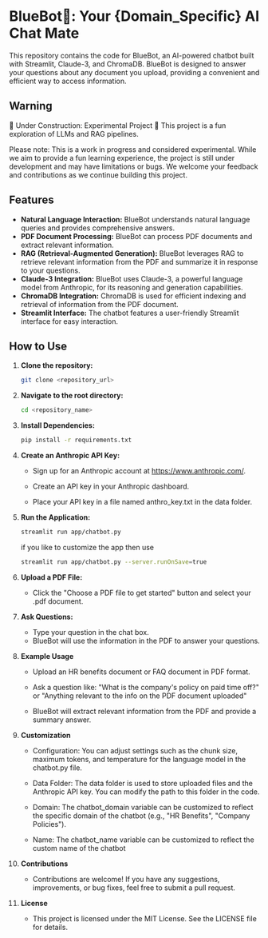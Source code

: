 # BlueBot🤖: Your {Domain_Specific} AI Chat Mate

This repository contains the code for BlueBot, an AI-powered chatbot built with Streamlit, Claude-3, and ChromaDB. BlueBot is designed to answer your questions about any document you upload, providing a convenient and efficient way to access information. 

## Warning

🚧 Under Construction: Experimental Project 🚧
This project is a fun exploration of LLMs and RAG pipelines.

Please note: This is a work in progress and considered experimental. While we aim to provide a fun learning experience, the project is still under development and may have limitations or bugs. We welcome your feedback and contributions as we continue building this project.

## Features

* **Natural Language Interaction:** BlueBot understands natural language queries and provides comprehensive answers.
* **PDF Document Processing:**  BlueBot can process PDF documents and extract relevant information.
* **RAG (Retrieval-Augmented Generation):**  BlueBot leverages RAG to retrieve relevant information from the PDF and summarize it in response to your questions.
* **Claude-3 Integration:**  BlueBot uses Claude-3, a powerful language model from Anthropic, for its reasoning and generation capabilities.
* **ChromaDB Integration:**  ChromaDB is used for efficient indexing and retrieval of information from the PDF document. 
* **Streamlit Interface:**  The chatbot features a user-friendly Streamlit interface for easy interaction. 

## How to Use

1. **Clone the repository:**
   ```bash
   git clone <repository_url>
   ```
   
2. **Navigate to the root directory:**
   ```bash
   cd <repository_name>
   ```
   
3. **Install Dependencies:**
   ```bash
   pip install -r requirements.txt
   ```
   
4. **Create an Anthropic API Key:**
   * Sign up for an Anthropic account at https://www.anthropic.com/.
   
   * Create an API key in your Anthropic dashboard.
   
   * Place your API key in a file named anthro_key.txt in the data folder.

5. **Run the Application:**
   ```bash
   streamlit run app/chatbot.py
   ```
   if you like to customize the app then use
   ```bash
   streamlit run app/chatbot.py --server.runOnSave=true
   ```

6. **Upload a PDF File:**
   * Click the "Choose a PDF file to get started" button and select your .pdf document.

7. **Ask Questions:**
   * Type your question in the chat box.
   * BlueBot will use the information in the PDF to answer your questions.

8. **Example Usage**
   * Upload an HR benefits document or FAQ document in PDF format.
   
   * Ask a question like: "What is the company's policy on paid time off?" or "Anything relevant to the info on the PDF document uploaded"
   
   * BlueBot will extract relevant information from the PDF and provide a summary answer.

9. **Customization**
   * Configuration: You can adjust settings such as the chunk size, maximum tokens, and temperature for the language model in the chatbot.py file.
   
   * Data Folder: The data folder is used to store uploaded files and the Anthropic API key. You can modify the path to this folder in the code.
   
   * Domain: The chatbot_domain variable can be customized to reflect the specific domain of the chatbot (e.g., "HR Benefits", "Company Policies").
   
   * Name: The chatbot_name variable can be customized to reflect the custom name of the chatbot

10. **Contributions**
    * Contributions are welcome! If you have any suggestions, improvements, or bug fixes, feel free to submit a pull request.

11. **License**
    * This project is licensed under the MIT License. See the LICENSE file for details.